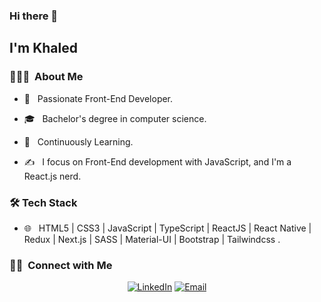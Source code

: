 ### Hi there 👋<h2> I'm Khaled</h2>


<h3> 👨🏻‍💻 &nbsp;About Me </h3>

- 🤔 &nbsp; Passionate Front-End Developer.

- 🎓 &nbsp; Bachelor's degree in computer science.

- 🌱 &nbsp; Continuously Learning.

- ✍️ &nbsp; I focus on Front-End development with JavaScript, and I'm a React.js nerd. 


<h3>🛠 Tech Stack</h3>

- 🌐 &nbsp; HTML5 | CSS3 | JavaScript | TypeScript | ReactJS | React Native | Redux | Next.js | SASS | Material-UI | Bootstrap | Tailwindcss .


<!--  <a href="https://github.com/Kbadr1">
  <img height="180em" src="https://github-readme-stats.vercel.app/api/top-langs/?username=Kbadr1&theme=highcontrast&layout=compact" />
</a> -->

 
<!-- [![Top Langs](https://github-readme-stats.vercel.app/api/top-langs/?username=kbadr1&layout=compact&hide=scss&size_weight=0.5&count_weight=0.5)](https://github.com/anuraghazra/github-readme-stats) -->



<h3> 🤝🏻 &nbsp;Connect with Me </h3> 

<p align="center">
<a href="https://www.linkedin.com/in/kbadr1/"><img alt="LinkedIn" src="https://img.shields.io/badge/LinkedIn-Khaled%20Badr-blue?style=flat-square&logo=linkedin"></a>
<a href="mailto:Kbadr.dev@gmail.com"><img alt="Email" src="https://img.shields.io/badge/Email-Kbadr.dev@gmail.com-blue?style=flat-square&logo=gmail"></a>
</p>
